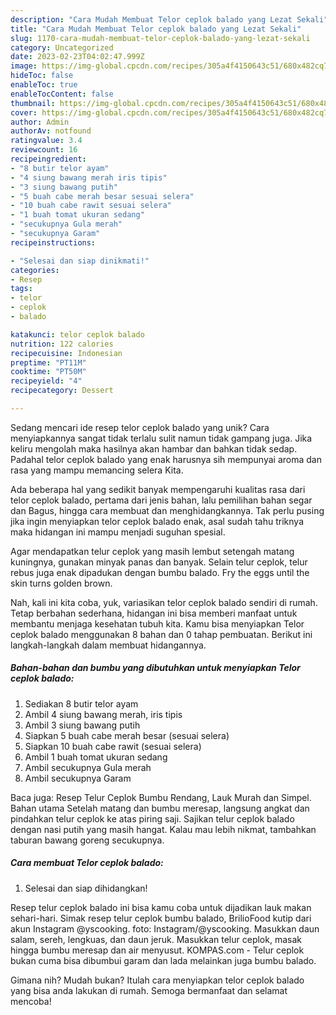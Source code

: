 ```yaml
---
description: "Cara Mudah Membuat Telor ceplok balado yang Lezat Sekali"
title: "Cara Mudah Membuat Telor ceplok balado yang Lezat Sekali"
slug: 1170-cara-mudah-membuat-telor-ceplok-balado-yang-lezat-sekali
category: Uncategorized
date: 2023-02-23T04:02:47.999Z
image: https://img-global.cpcdn.com/recipes/305a4f4150643c51/680x482cq70/telor-ceplok-balado-foto-resep-utama.jpg
hideToc: false
enableToc: true
enableTocContent: false
thumbnail: https://img-global.cpcdn.com/recipes/305a4f4150643c51/680x482cq70/telor-ceplok-balado-foto-resep-utama.jpg
cover: https://img-global.cpcdn.com/recipes/305a4f4150643c51/680x482cq70/telor-ceplok-balado-foto-resep-utama.jpg
author: Admin
authorAv: notfound
ratingvalue: 3.4
reviewcount: 16
recipeingredient:
- "8 butir telor ayam"
- "4 siung bawang merah iris tipis"
- "3 siung bawang putih"
- "5 buah cabe merah besar sesuai selera"
- "10 buah cabe rawit sesuai selera"
- "1 buah tomat ukuran sedang"
- "secukupnya Gula merah"
- "secukupnya Garam"
recipeinstructions:

- "Selesai dan siap dinikmati!"
categories:
- Resep
tags:
- telor
- ceplok
- balado

katakunci: telor ceplok balado 
nutrition: 122 calories
recipecuisine: Indonesian
preptime: "PT11M"
cooktime: "PT50M"
recipeyield: "4"
recipecategory: Dessert

---
```





Sedang mencari ide resep telor ceplok balado yang unik? Cara menyiapkannya sangat tidak terlalu sulit namun tidak gampang juga. Jika keliru mengolah maka hasilnya akan hambar dan bahkan tidak sedap. Padahal telor ceplok balado yang enak harusnya sih mempunyai aroma dan rasa yang mampu memancing selera Kita.





Ada beberapa hal yang sedikit banyak mempengaruhi kualitas rasa dari telor ceplok balado, pertama dari jenis bahan, lalu pemilihan bahan segar dan Bagus, hingga cara membuat dan menghidangkannya. Tak perlu pusing jika ingin menyiapkan telor ceplok balado enak,      asal sudah tahu triknya maka hidangan ini mampu menjadi suguhan spesial.














Agar mendapatkan telur ceplok yang masih lembut setengah matang kuningnya, gunakan minyak panas dan banyak. Selain telur ceplok, telur rebus juga enak dipadukan dengan bumbu balado. Fry the eggs until the skin turns golden brown.






Nah, kali ini kita coba, yuk, variasikan telor ceplok balado sendiri di rumah. Tetap berbahan sederhana, hidangan ini bisa memberi manfaat untuk membantu menjaga kesehatan tubuh kita. Kamu bisa menyiapkan Telor ceplok balado menggunakan 8 bahan dan 0 tahap pembuatan. Berikut ini langkah-langkah dalam membuat hidangannya.

<!--inarticleads1-->

##### Bahan-bahan dan bumbu yang dibutuhkan untuk menyiapkan Telor ceplok balado:

1. Sediakan 8 butir telor ayam
1. Ambil 4 siung bawang merah, iris tipis
1. Ambil 3 siung bawang putih
1. Siapkan 5 buah cabe merah besar (sesuai selera)
1. Siapkan 10 buah cabe rawit (sesuai selera)
1. Ambil 1 buah tomat ukuran sedang
1. Ambil secukupnya Gula merah
1. Ambil secukupnya Garam


Baca juga: Resep Telur Ceplok Bumbu Rendang, Lauk Murah dan Simpel. Bahan utama Setelah matang dan bumbu meresap, langsung angkat dan pindahkan telur ceplok ke atas piring saji. Sajikan telur ceplok balado dengan nasi putih yang masih hangat. Kalau mau lebih nikmat, tambahkan taburan bawang goreng secukupnya. 

<!--inarticleads2-->

##### Cara membuat Telor ceplok balado:


1. Selesai dan siap dihidangkan!

Resep telur ceplok balado ini bisa kamu coba untuk dijadikan lauk makan sehari-hari. Simak resep telur ceplok bumbu balado, BrilioFood kutip dari akun Instagram @yscooking. foto: Instagram/@yscooking. Masukkan daun salam, sereh, lengkuas, dan daun jeruk. Masukkan telur ceplok, masak hingga bumbu meresap dan air menyusut. KOMPAS.com - Telur ceplok bukan cuma bisa dibumbui garam dan lada melainkan juga bumbu balado. 

Gimana nih? Mudah bukan? Itulah cara menyiapkan telor ceplok balado yang bisa anda lakukan di rumah. Semoga bermanfaat dan selamat mencoba!

